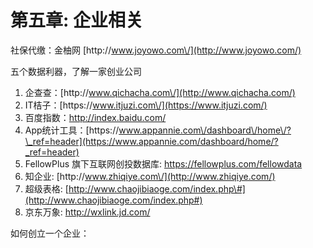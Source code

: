 # 第五章: 企业相关

社保代缴：金柚网 [http:\/\/www.joyowo.com\/](http://www.joyowo.com/)

五个数据利器，了解一家创业公司

1. 企查查：[http:\/\/www.qichacha.com\/](http://www.qichacha.com/)
2. IT桔子：[https:\/\/www.itjuzi.com\/](https://www.itjuzi.com/)
3. 百度指数：[http:\/\/index.baidu.com\/](http://index.baidu.com/)
4. App统计工具：[https:\/\/www.appannie.com\/dashboard\/home\/?\_ref=header](https://www.appannie.com/dashboard/home/?_ref=header)
5. FellowPlus 旗下互联网创投数据库: [https:\/\/fellowplus.com\/fellowdata](https://fellowplus.com/fellowdata)
6. 知企业: [http:\/\/www.zhiqiye.com\/](http://www.zhiqiye.com/)
7. 超级表格: [http://www.chaojibiaoge.com/index.php\#](http://www.chaojibiaoge.com/index.php#)
8. 京东万象: [http:\/\/wxlink.jd.com\/](http://wxlink.jd.com/)

如何创立一个企业：

